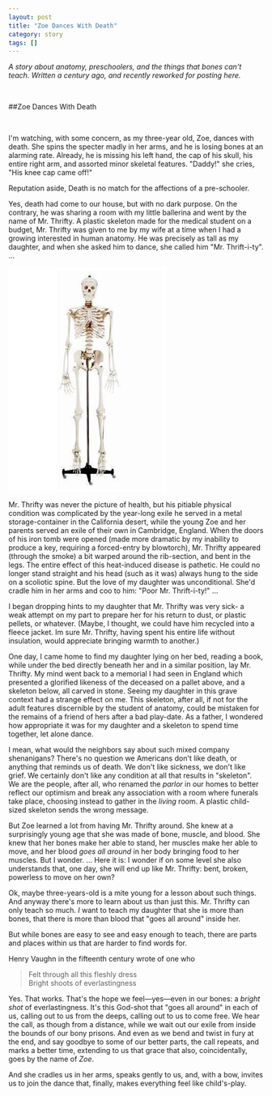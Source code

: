 ```yaml
---
layout: post
title: "Zoe Dances With Death"
category: story
tags: []
---
```

*A story about anatomy, preschoolers, and the things that bones can't teach. Written a century ago, and recently reworked for posting here.*

&nbsp;

##Zoe Dances With Death

&nbsp;

I'm watching, with some concern, as my three-year old, Zoe, dances with death. She spins the specter madly in her arms, and he is losing bones at an alarming rate. Already, he is missing his left hand, the cap of his skull, his entire right arm, and assorted minor skeletal features. "Daddy!" she cries, "His knee cap came off!" 

Reputation aside, Death is no match for the affections of a pre-schooler. 

Yes, death had come to our house, but with no dark purpose. On the contrary, he was sharing a room with my little ballerina and went by the name of Mr. Thrifty. A plastic skeleton made for the medical student on a budget, Mr. Thrifty was given to me by my wife at a time when I had a growing interested in human anatomy. He was precisely as tall as my daughter, and when she asked him to dance, she called him "Mr. Thrift-i-ty". ... 

![Mr. Thrifty](/assets/mrthrifty.jpg)

Mr. Thrifty was never the picture of health, but his pitiable physical condition was complicated by the year-long exile he served in a metal storage-container in the California desert, while the young Zoe and her parents served an exile of their own in Cambridge, England. When the doors of his iron tomb were opened (made more dramatic by my inability to produce a key, requiring a forced-entry by blowtorch), Mr. Thrifty appeared (through the smoke) a bit warped around the rib-section, and bent in the legs. The entire effect of this heat-induced disease is pathetic. He could no longer stand straight and his head (such as it was) always hung to the side on a scoliotic spine. But the love of my daughter was unconditional. She'd cradle him in her arms and coo to him: "Poor Mr. Thrift-i-ty!" ... 

I began dropping hints to my daughter that Mr. Thrifty was very sick- a weak attempt on my part to prepare her for his return to dust, or plastic pellets, or whatever. (Maybe, I thought, we could have him recycled into a fleece jacket. Im sure Mr. Thrifty, having spent his entire life without insulation, would appreciate bringing warmth to another.)

One day, I came home to find my daughter lying on her bed, reading a book, while under the bed directly beneath her and in a similar position, lay Mr. Thrifty. My mind went back to a memorial I had seen in England which presented a glorified likeness of the deceased on a pallet above, and a skeleton below, all carved in stone. Seeing my daughter in this grave context had a strange effect on me. This skeleton, after all, if not for the adult features discernible by the student of anatomy, could be mistaken for the remains of a friend of hers after a bad play-date. As a father, I wondered how appropriate it was for my daughter and a skeleton to spend time together, let alone dance. 

I mean, what would the neighbors say about such mixed company shenanigans? There's no question we Americans don't like death, or anything that reminds us of death. We don't like sickness, we don't like grief. We certainly don't like any condition at all that results in "skeleton". We are the people, after all, who renamed the *parlor* in our homes to better reflect our optimism and break any association with a room where funerals take place, choosing instead to gather in the *living* room. A plastic child-sized skeleton sends the wrong message. 

But Zoe learned a lot from having Mr. Thrifty around. She knew at a surprisingly young age that she was made of bone, muscle, and blood. She knew that her bones make her able to stand, her muscles make her able to move, and her blood *goes all around* in her body bringing food to her muscles. But I wonder. ... Here it is: I wonder if on some level she also understands that, one day, she will end up like Mr. Thrifty: bent, broken, powerless to move on her own?

Ok, maybe three-years-old is a mite young for a lesson about such things. And anyway there's more to learn about us than just this. Mr. Thrifty can only teach so much. *I* want to teach my daughter that she is more than bones, that there is more than blood that "goes all around" inside her. 

But while bones are easy to see and easy enough to teach, there are parts and places within us that are harder to find words for.

Henry Vaughn in the fifteenth century wrote of one who

> Felt through all this fleshly dress  
> Bright shoots of everlastingness

Yes. That works. That's the hope we feel&mdash;yes&mdash;even in our bones: a *bright shot* of everlastingness. It's this God-shot that "goes all around" in each of us, calling out to us from the deeps, calling out to us to come free. We hear the call, as though from a distance, while we wait out our exile from inside the bounds of our bony prisons. And even as we bend and twist in fury at the end, and say goodbye to some of our better parts, the call repeats, and marks a better time, extending to us that grace that also, coincidentally, goes by the name of *Zoe*. 

And she cradles us in her arms, speaks gently to us, and, with a bow, invites us to join the dance that, finally, makes everything feel like child's-play.
